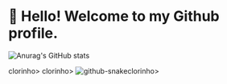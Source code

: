 # 👋 Hello! Welcome to my Github profile.
![Anurag's GitHub stats](https://github-readme-stats.vercel.app/api?username=anuraghazra&show_icons=true&theme=transparent)

  <picture>
  <source media="(prefers-color-scheme: dark)" srcset="github-snake-dark.svg" />clorinho>
  <source media="(prefers-color-scheme: light)" srcset="github-snake.svg" />clorinho>
  <img alt="github-snake" src="github-snake.svg" />clorinho>
</picture>
